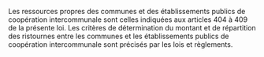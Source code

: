 Les ressources propres des communes et des établissements publics de coopération intercommunale sont celles indiquées aux articles 404 à 409 de la présente loi.
Les critères de détermination du montant et de répartition des ristournes entre les communes et les établissements publics de coopération intercommunale sont précisés par les lois et règlements.